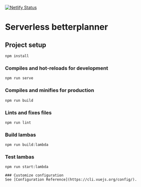[![Netlify Status](https://api.netlify.com/api/v1/badges/c402d928-05b1-41b4-8a50-2736173fb880/deploy-status)](https://app.netlify.com/sites/betterplanner/deploys)

# Serverless betterplanner

## Project setup
```
npm install
```

### Compiles and hot-reloads for development
```
npm run serve
```

### Compiles and minifies for production
```
npm run build
```

### Lints and fixes files
```
npm run lint
```

### Build lambas
```
npm run build:lambda
```

### Test lambas
```
npm run start:lambda

### Customize configuration
See [Configuration Reference](https://cli.vuejs.org/config/).
